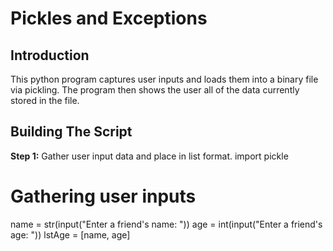 # Pickles and Exceptions
## Introduction
This python program captures user inputs and loads them into a binary file via pickling. The program then shows the user all of the data currently stored in the file. 
## Building The Script
**Step 1:** Gather user input data and place in list format.
import pickle

# Gathering user inputs
name = str(input("Enter a friend's name: "))
age = int(input("Enter a friend's age: "))
lstAge = [name, age]
